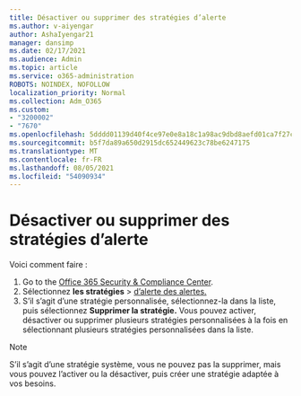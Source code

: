 ```yaml
---
title: Désactiver ou supprimer des stratégies d’alerte
ms.author: v-aiyengar
author: AshaIyengar21
manager: dansimp
ms.date: 02/17/2021
ms.audience: Admin
ms.topic: article
ms.service: o365-administration
ROBOTS: NOINDEX, NOFOLLOW
localization_priority: Normal
ms.collection: Adm_O365
ms.custom:
- "3200002"
- "7670"
ms.openlocfilehash: 5dddd01139d40f4ce97e0e8a18c1a98ac9dbd8aefd01ca7f27c9b30eb532701a
ms.sourcegitcommit: b5f7da89a650d2915dc652449623c78be6247175
ms.translationtype: MT
ms.contentlocale: fr-FR
ms.lasthandoff: 08/05/2021
ms.locfileid: "54090934"
---
```

# <a name="turn-off-or-delete-alert-policies"></a>Désactiver ou supprimer des stratégies d’alerte

Voici comment faire :

1. Go to the [Office 365 Security & Compliance Center](https://go.microsoft.com/fwlink/p/?linkid=2077143).
1. Sélectionnez **les stratégies**  >  [d’alerte des alertes.](https://go.microsoft.com/fwlink/?linkid=2103208)
1. S’il s’agit d’une stratégie personnalisée, sélectionnez-la dans la liste, puis sélectionnez **Supprimer la stratégie.** Vous pouvez activer, désactiver ou supprimer plusieurs stratégies personnalisées à la fois en sélectionnant plusieurs stratégies personnalisées dans la liste.

> [!NOTE]
> S’il s’agit d’une stratégie système, vous ne pouvez pas la supprimer, mais vous pouvez l’activer ou la désactiver, puis créer une stratégie adaptée à vos besoins.
